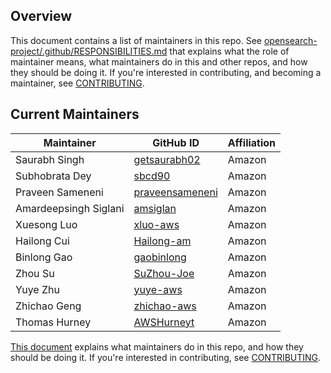 ## Overview

This document contains a list of maintainers in this repo. See [opensearch-project/.github/RESPONSIBILITIES.md](https://github.com/opensearch-project/.github/blob/main/RESPONSIBILITIES.md#maintainer-responsibilities) that explains what the role of maintainer means, what maintainers do in this and other repos, and how they should be doing it. If you're interested in contributing, and becoming a maintainer, see [CONTRIBUTING](CONTRIBUTING.md).

## Current Maintainers
| Maintainer            | GitHub ID                                                | Affiliation |
|-----------------------|----------------------------------------------------------| ----------- |
| Saurabh Singh         | [getsaurabh02](https://github.com/getsaurabh02)          | Amazon |
| Subhobrata Dey        | [sbcd90](https://github.com/sbcd90)                      | Amazon |
| Praveen Sameneni      | [praveensameneni](https://github.com/praveensameneni)    | Amazon |
| Amardeepsingh Siglani | [amsiglan](https://github.com/amsiglan)                  | Amazon |
| Xuesong Luo           | [xluo-aws](https://github.com/xluo-aws)       | Amazon      |
| Hailong Cui           | [Hailong-am](https://github.com/Hailong-am)   | Amazon      |
| Binlong Gao           | [gaobinlong](https://github.com/gaobinlong)   | Amazon      |
| Zhou Su               | [SuZhou-Joe](https://github.com/SuZhou-Joe)   | Amazon      |
| Yuye Zhu              | [yuye-aws](https://github.com/yuye-aws)   | Amazon      |
| Zhichao Geng           | [zhichao-aws](https://github.com/zhichao-aws)   | Amazon      |
| Thomas Hurney         | [AWSHurneyt](https://github.com/AWSHurneyt)      | Amazon      |

[This document](https://github.com/opensearch-project/.github/blob/main/MAINTAINERS.md) explains what maintainers do in this repo, and how they should be doing it. If you're interested in contributing, see [CONTRIBUTING](CONTRIBUTING.md).
